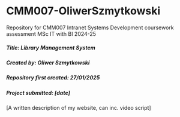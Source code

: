 # CMM007-OliwerSzmytkowski
Repository for CMM007 Intranet Systems Development coursework assessment MSc IT with BI 2024-25

##### Title: Library Management System 
##### Created by: Oliwer Szmytkowski 
##### Repository first created: 27/01/2025 
##### Project submitted: [date]


[A written description of my website, can inc. video script]
